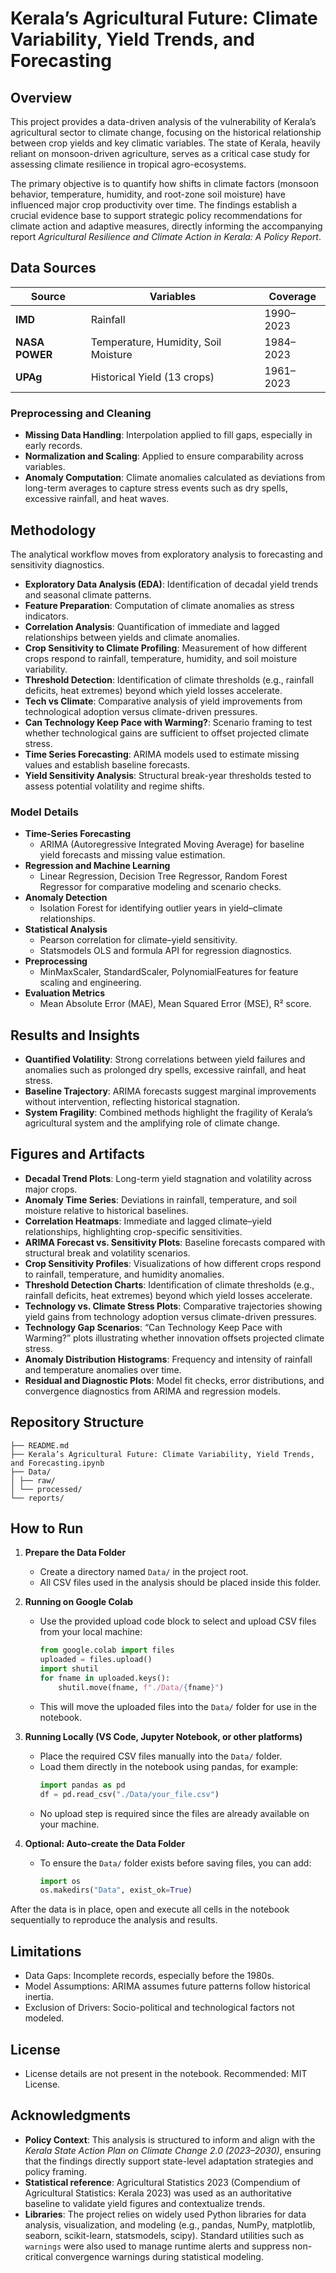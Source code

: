 # Kerala’s Agricultural Future: Climate Variability, Yield Trends, and Forecasting

## Overview
This project provides a data-driven analysis of the vulnerability of Kerala’s agricultural sector to climate change, focusing on the historical relationship between crop yields and key climatic variables. The state of Kerala, heavily reliant on monsoon-driven agriculture, serves as a critical case study for assessing climate resilience in tropical agro-ecosystems.

The primary objective is to quantify how shifts in climate factors (monsoon behavior, temperature, humidity, and root-zone soil moisture) have influenced major crop productivity over time. The findings establish a crucial evidence base to support strategic policy recommendations for climate action and adaptive measures, directly informing the accompanying report *Agricultural Resilience and Climate Action in Kerala: A Policy Report*.

## Data Sources

| Source | Variables | Coverage |
|--------|-----------|----------|
| **IMD** | Rainfall | 1990–2023 |
| **NASA POWER** | Temperature, Humidity, Soil Moisture | 1984–2023 |
| **UPAg** | Historical Yield (13 crops) | 1961–2023 |

### Preprocessing and Cleaning
- **Missing Data Handling**: Interpolation applied to fill gaps, especially in early records.  
- **Normalization and Scaling**: Applied to ensure comparability across variables.  
- **Anomaly Computation**: Climate anomalies calculated as deviations from long-term averages to capture stress events such as dry spells, excessive rainfall, and heat waves.  

## Methodology
The analytical workflow moves from exploratory analysis to forecasting and sensitivity diagnostics.

- **Exploratory Data Analysis (EDA)**: Identification of decadal yield trends and seasonal climate patterns.  
- **Feature Preparation**: Computation of climate anomalies as stress indicators.  
- **Correlation Analysis**: Quantification of immediate and lagged relationships between yields and climate anomalies.  
- **Crop Sensitivity to Climate Profiling**: Measurement of how different crops respond to rainfall, temperature, humidity, and soil moisture variability.  
- **Threshold Detection**: Identification of climate thresholds (e.g., rainfall deficits, heat extremes) beyond which yield losses accelerate.  
- **Tech vs Climate**: Comparative analysis of yield improvements from technological adoption versus climate-driven pressures.  
- **Can Technology Keep Pace with Warming?**: Scenario framing to test whether technological gains are sufficient to offset projected climate stress.  
- **Time Series Forecasting**: ARIMA models used to estimate missing values and establish baseline forecasts.  
- **Yield Sensitivity Analysis**: Structural break-year thresholds tested to assess potential volatility and regime shifts.  

### Model Details
- **Time-Series Forecasting**
  - ARIMA (Autoregressive Integrated Moving Average) for baseline yield forecasts and missing value estimation.
- **Regression and Machine Learning**
  - Linear Regression, Decision Tree Regressor, Random Forest Regressor for comparative modeling and scenario checks.
- **Anomaly Detection**
  - Isolation Forest for identifying outlier years in yield–climate relationships.
- **Statistical Analysis**
  - Pearson correlation for climate–yield sensitivity.
  - Statsmodels OLS and formula API for regression diagnostics.
- **Preprocessing**
  - MinMaxScaler, StandardScaler, PolynomialFeatures for feature scaling and engineering.
- **Evaluation Metrics**
  - Mean Absolute Error (MAE), Mean Squared Error (MSE), R² score.

## Results and Insights
- **Quantified Volatility**: Strong correlations between yield failures and anomalies such as prolonged dry spells, excessive rainfall, and heat stress.  
- **Baseline Trajectory**: ARIMA forecasts suggest marginal improvements without intervention, reflecting historical stagnation.  
- **System Fragility**: Combined methods highlight the fragility of Kerala’s agricultural system and the amplifying role of climate change.  

## Figures and Artifacts
- **Decadal Trend Plots**: Long-term yield stagnation and volatility across major crops.  
- **Anomaly Time Series**: Deviations in rainfall, temperature, and soil moisture relative to historical baselines.  
- **Correlation Heatmaps**: Immediate and lagged climate–yield relationships, highlighting crop-specific sensitivities.  
- **ARIMA Forecast vs. Sensitivity Plots**: Baseline forecasts compared with structural break and volatility scenarios.  
- **Crop Sensitivity Profiles**: Visualizations of how different crops respond to rainfall, temperature, and humidity anomalies.  
- **Threshold Detection Charts**: Identification of climate thresholds (e.g., rainfall deficits, heat extremes) beyond which yield losses accelerate.  
- **Technology vs. Climate Stress Plots**: Comparative trajectories showing yield gains from technology adoption versus climate-driven pressures.  
- **Technology Gap Scenarios**: “Can Technology Keep Pace with Warming?” plots illustrating whether innovation offsets projected climate stress.  
- **Anomaly Distribution Histograms**: Frequency and intensity of rainfall and temperature anomalies over time.  
- **Residual and Diagnostic Plots**: Model fit checks, error distributions, and convergence diagnostics from ARIMA and regression models.  


## Repository Structure
```
├── README.md 
├── Kerala’s Agricultural Future: Climate Variability, Yield Trends, and Forecasting.ipynb 
├── Data/ 
│ ├── raw/ 
│ └── processed/
└── reports/ 
```

## How to Run

1. **Prepare the Data Folder**  
   - Create a directory named `Data/` in the project root.  
   - All CSV files used in the analysis should be placed inside this folder.

2. **Running on Google Colab**  
   - Use the provided upload code block to select and upload CSV files from your local machine:  
     ```python
     from google.colab import files
     uploaded = files.upload()
     import shutil
     for fname in uploaded.keys():
         shutil.move(fname, f"./Data/{fname}")
     ```  
   - This will move the uploaded files into the `Data/` folder for use in the notebook.

3. **Running Locally (VS Code, Jupyter Notebook, or other platforms)**  
   - Place the required CSV files manually into the `Data/` folder.  
   - Load them directly in the notebook using pandas, for example:  
     ```python
     import pandas as pd
     df = pd.read_csv("./Data/your_file.csv")
     ```  
   - No upload step is required since the files are already available on your machine.

4. **Optional: Auto-create the Data Folder**  
   - To ensure the `Data/` folder exists before saving files, you can add:  
     ```python
     import os
     os.makedirs("Data", exist_ok=True)
     ```

After the data is in place, open and execute all cells in the notebook sequentially to reproduce the analysis and results.

## Limitations
 - Data Gaps: Incomplete records, especially before the 1980s.
 - Model Assumptions: ARIMA assumes future patterns follow historical inertia.
 - Exclusion of Drivers: Socio-political and technological factors not modeled.

## License
- License details are not present in the notebook. Recommended: MIT License.

## Acknowledgments
- **Policy Context**: This analysis is structured to inform and align with the *Kerala State Action Plan on Climate Change 2.0 (2023–2030)*, ensuring that the findings directly support state-level adaptation strategies and policy framing.
- **Statistical reference**: Agricultural Statistics 2023 (Compendium of Agricultural Statistics: Kerala 2023) was used as an authoritative baseline to validate yield figures and contextualize trends.
- **Libraries**: The project relies on widely used Python libraries for data analysis, visualization, and modeling (e.g., pandas, NumPy, matplotlib, seaborn, scikit-learn, statsmodels, scipy). Standard utilities such as `warnings` were also used to manage runtime alerts and suppress non-critical convergence warnings during statistical modeling.
